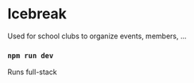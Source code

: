 # Icebreak
Used for school clubs to organize events, members, ...

### `npm run dev`
Runs full-stack